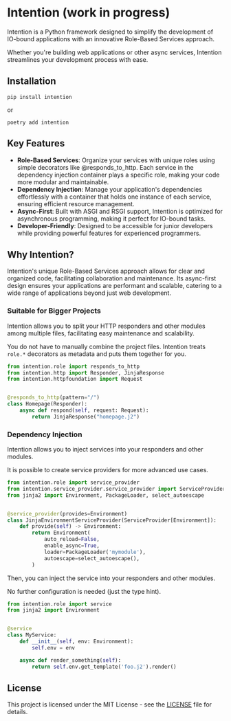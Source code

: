# Intention (work in progress)

Intention is a Python framework designed to simplify the development of IO-bound applications with an innovative Role-Based Services approach. 

Whether you're building web applications or other async services, Intention streamlines your development process with ease.

## Installation

```
pip install intention
```

or

```
poetry add intention
```

## Key Features

- **Role-Based Services**: Organize your services with unique roles using simple decorators like @responds_to_http. Each service in the dependency injection container plays a specific role, making your code more modular and maintainable.
- **Dependency Injection**: Manage your application's dependencies effortlessly with a container that holds one instance of each service, ensuring efficient resource management.
- **Async-First**: Built with ASGI and RSGI support, Intention is optimized for asynchronous programming, making it perfect for IO-bound tasks.
- **Developer-Friendly**: Designed to be accessible for junior developers while providing powerful features for experienced programmers.

## Why Intention?

Intention's unique Role-Based Services approach allows for clear and organized code, facilitating collaboration and maintenance. Its async-first design ensures your applications are performant and scalable, catering to a wide range of applications beyond just web development.

### Suitable for Bigger Projects

Intention allows you to split your HTTP responders and other modules among multiple files, facilitating easy maintenance and scalability.

You do not have to manually combine the project files. Intention treats `role.*` decorators as metadata and puts them together for you.

```py
from intention.role import responds_to_http
from intention.http import Responder, JinjaResponse
from intention.httpfoundation import Request


@responds_to_http(pattern="/")
class Homepage(Responder):
    async def respond(self, request: Request):
        return JinjaResponse("homepage.j2")
```

### Dependency Injection

Intention allows you to inject services into your responders and other modules.

It is possible to create service providers for more advanced use cases.

```py
from intention.role import service_provider
from intention.service_provider.service_provider import ServiceProvider
from jinja2 import Environment, PackageLoader, select_autoescape


@service_provider(provides=Environment)
class JinjaEnvironmentServiceProvider(ServiceProvider[Environment]):
    def provide(self) -> Environment:
        return Environment(
            auto_reload=False,
            enable_async=True,
            loader=PackageLoader('mymodule'),
            autoescape=select_autoescape(),
        )
```

Then, you can inject the service into your responders and other modules. 

No further configuration is needed (just the type hint).

```py
from intention.role import service
from jinja2 import Environment


@service
class MyService:
    def __init__(self, env: Environment):
        self.env = env

    async def render_something(self):
        return self.env.get_template('foo.j2').render()
```

## License

This project is licensed under the MIT License - see the [LICENSE](LICENSE) file for details.
